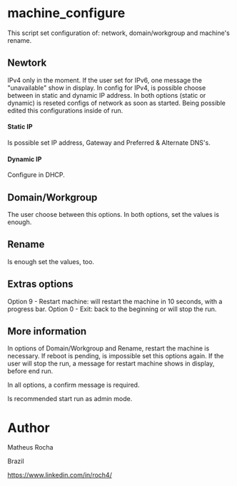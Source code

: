 # machine_configure
This script set configuration of: network, domain/workgroup and machine's rename.

## Newtork
IPv4 only in the moment. If the user set for IPv6, one message the "unavailable" show in display.
In config for IPv4, is possible choose between in static and dynamic IP address.
In both options (static or dynamic) is reseted configs of network as soon as started. Being possible edited this configurations inside of run.

#### Static IP
Is possible set IP address, Gateway and Preferred & Alternate DNS's.

#### Dynamic IP
Configure in DHCP.

## Domain/Workgroup
The user choose between this options. In both options, set the values is enough.

## Rename
Is enough set the values, too.

## Extras options
Option 9 - Restart machine: will restart the machine in 10 seconds, with a progress bar.
Option 0 - Exit: back to the beginning or will stop the run.

## More information
In options of Domain/Workgroup and Rename, restart the machine is necessary. If reboot is pending, is impossible set this options again. If the user will stop the run, a message for restart machine shows in display, before end run.

In all options, a confirm message is required.

Is recommended start run as admin mode.

# Author
Matheus Rocha

Brazil

https://www.linkedin.com/in/roch4/
